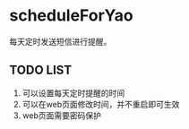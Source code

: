 # scheduleForYao
每天定时发送短信进行提醒。

## TODO  LIST
1. 可以设置每天定时提醒的时间
2. 可以在web页面修改时间，并不重启即可生效
3. web页面需要密码保护

